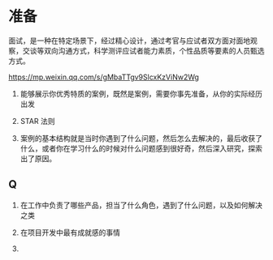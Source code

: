 # 准备

面试，是一种在特定场景下，经过精心设计，通过考官与应试者双方面对面地观察，交谈等双向沟通方式，科学测评应试者能力素质，个性品质等要素的人员甄选方式。

https://mp.weixin.qq.com/s/gMbaTTgv9SlcxKzViNw2Wg

1. 能够展示你优秀特质的案例，既然是案例，需要你事先准备，从你的实际经历出发

2. STAR 法则

3. 案例的基本结构就是当时你遇到了什么问题，然后怎么去解决的，最后收获了什么，或者你在学习什么的时候对什么问题感到很好奇，然后深入研究，探索出了原因。

## Q

1. 在工作中负责了哪些产品，担当了什么角色，遇到了什么问题，以及如何解决之类

2. 在项目开发中最有成就感的事情

3.
